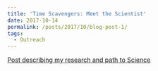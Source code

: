 ```yaml
---
title: 'Time Scavengers: Meet the Scientist'
date: 2017-10-14
permalink: /posts/2017/10/blog-post-1/
tags:
  - Outreach
---
```


[Post describing my research and path to Science](https://timescavengers.blog/2017/10/23/andy-fraas/)
